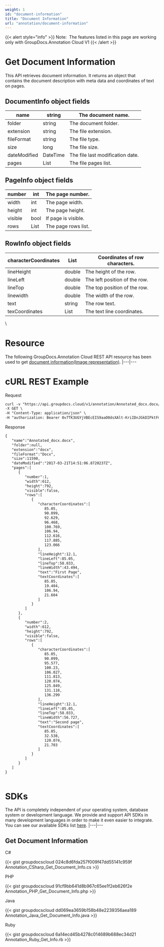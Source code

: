 ```yaml
---
weight: 1
id: "document-information"
title: "Document Information"
url: "annotation/document-information"
---
```


{{< alert style="info" >}}
Note:  The features listed in this page are working only with GroupDocs.Annotation Cloud V1
{{< /alert >}}






# Get Document Information #

This API retrieves document information. It returns an object that contains the document description with meta data and coordinates of text on pages.

## DocumentInfo object fields ##

|name|string|The document name.
|---|---|---
|folder|string|The document folder.
|extension|string|The file extension.
|fileFormat|string|The file type.
|size|long|The file size.
|dateModified|DateTime|The file last modification date.
|pages|List<PageInfo>|The file pages list.


 

## PageInfo object fields ##

|number|int|The page number.
|---|---|---
|width|int|The page width.
|height|int|The page height.
|visible|bool|If page is visible.
|rows|List<RowInfo>|The page rows list.


 

## RowInfo object fields ##

|characterCoordinates|List<double>|Coordinates of row characters.
|---|---|---
|lineHeight|double|The height of the row.
|lineLeft|double|The left position of the row.
|lineTop|double|The top position of the row.
|linewidth|double|The width of the row.
|text|string|The row text.
|texCoordinates|List<double>|The text line coordinates.


\\

# Resource #

The following GroupDocs.Annotation Cloud REST API resource has been used to get [document information(Image representation)](https://apireference.groupdocs.cloud/annotation/#!/ImageInfo/GetInfo).
|---|---

# cURL REST Example #





 Request

```html 
curl -v "https://api.groupdocs.cloud/v1/annotation/Annotated_docx.docx/image/info" \
-X GET \
-H "Content-Type: application/json" \
-H "authorization: Bearer 0v7TK3UGYjVBEcEIS9aaO0dsXAlt-KriIDnJGkDIPktFmuu6xIuou2-eVUD4-Td9TcToDvShk9w02pWIXvyEdstxDqjSa8L2K4Pk2zgNkAoEDgDeFlpWf0k7lZ8guqUm43eAKQf43MVNyr3L6P3w1e2l9j-RJx-btpPorcZ90xY8S_b1vySsKsUxOlnwYtWc01JEXlO7TNrmfD3Eek4ch-xzi-qe4V8nofmy7RbqwHNczeP7O_9bMi1eQ68b3Rprqd4UvDCj3gqTMyAaqd-I58lJzZsHRnbZoM7icIjVQyu02bRgx7meoXB8fIWmOkUfUkiGTT3IjI4NSmARxrPPwgp2LAv-N_9H0q3nxxfZDV1vHZQP--I6vgC2UHo-YPw-mB4WRVHsUKqq04L4pdR4pCIWuluus_ydjVH_ndJlqP843eL3glt1XJez3DgXQIbHiAnqBBDqZqSZZDVUYhLDq1jN9eM" 
 ```




 Response

```html 
{  
   "name":"Annotated_docx.docx",
   "folder":null,
   "extension":"docx",
   "fileFormat":"Docx",
   "size":11590,
   "dateModified":"2017-03-21T14:51:06.8720237Z",
   "pages":[  
      {  
         "number":1,
         "width":612,
         "height":792,
         "visible":false,
         "rows":[  
            {  
               "characterCoordinates":[  
                  85.05,
                  90.099,
                  92.629,
                  96.468,
                  100.769,
                  106.94,
                  112.616,
                  117.885,
                  123.066
               ],
               "lineHeight":12.1,
               "lineLeft":85.05,
               "lineTop":58.033,
               "lineWidth":43.494,
               "text":"First Page",
               "textCoordinates":[  
                  85.05,
                  19.404,
                  106.94,
                  21.604
               ]
            }
         ]
      },
      {  
         "number":2,
         "width":612,
         "height":792,
         "visible":false,
         "rows":[  
            {  
               "characterCoordinates":[  
                  85.05,
                  90.099,
                  95.577,
                  100.23,
                  106.027,
                  111.813,
                  120.074,
                  125.849,
                  131.118,
                  136.299
               ],
               "lineHeight":12.1,
               "lineLeft":85.05,
               "lineTop":58.033,
               "lineWidth":56.727,
               "text":"Second page",
               "textCoordinates":[  
                  85.05,
                  32.538,
                  120.074,
                  21.703
               ]
            }
         ]
      }
   ]
}
 
 ```






# SDKs #

The API is completely independent of your operating system, database system or development language. We provide and support API SDKs in many development languages in order to make it even easier to integrate. You can see our available SDKs list [here](https://github.com/groupdocs-annotation-cloud).
|---|---

## Get Document Information ##





 C#




{{< gist groupdocscloud 024c8d6fda257f009f47dd55141c959f Annotation_CSharp_Get_Document_Info.cs >}}







 PHP




{{< gist groupdocscloud 91cf9bb641d8b967c65ee1f2eb626f2e Annotation_PHP_Get_Document_Info.php >}}







 Java




{{< gist groupdocscloud dd069ea3659b158b48e2239356aea189 Annotation_Java_Get_Document_Info.java >}}







 Ruby




{{< gist groupdocscloud 6a14ecd45b4278c014689b688ec34d21 Annotation_Ruby_Get_Info.rb >}}







